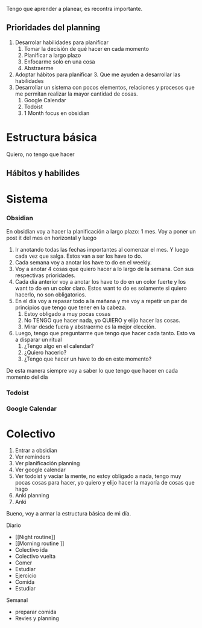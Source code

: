 Tengo que aprender a planear, es recontra importante.


## Prioridades del planning 
1. Desarrolar habilidades para planificar 
	1. Tomar la decisión de qué hacer en cada momento 
	2. Planificar a largo plazo 
	3. Enfocarme solo en una cosa 
	4. Abstraerme 
2. Adoptar hábitos  para planificar 
	3. Que me ayuden a desarrollar las habilidades
3. Desarrollar un sistema con pocos elementos, relaciones y procesos que me permitan realizar la mayor cantidad de cosas.
	1. Google Calendar 
	2. Todoist 
	3. 1 Month focus en obsidian



# Estructura básica 
Quiero, no tengo que hacer



## Hábitos y habilides








# Sistema
### Obsidian
En obsidian voy a hacer la planificación a largo plazo: 1 mes. Voy a poner un post it del mes en horizontal y luego 
1. Ir anotando todas las fechas importantes al comenzar el mes. Y luego cada vez que salga. Estos van a ser los have to do. 
2. Cada semana voy a anotar los have to do en el weekly.
3. Voy a anotar 4 cosas que quiero hacer a lo largo de la semana. Con sus respectivas prioridades.
4. Cada día anterior voy a anotar los have to do en un color fuerte y los want to do en un color claro. Estos want to do es solamente si quiero hacerlo, no son obligatorios.
5. En el día voy a repasar todo a la mañana y me voy  a repetir un par de principios que tengo que tener en la cabeza.
	1. Estoy obligado a muy pocas cosas 
	2. No TENGO que hacer nada, yo QUIERO  y elijo hacer las cosas.
	3. Mirar desde fuera y abstraerme es la mejor elección.
1. Luego, tengo que preguntarme que tengo que hacer cada tanto. Esto va a disparar un ritual 
	1. ¿Tengo algo en el calendar?
	2. ¿Quiero hacerlo?
	3. ¿Tengo que hacer un have to do en este momento?



De esta manera siempre voy a saber lo que tengo que hacer en cada momento del día



### Todoist 





### Google Calendar


# Colectivo
1. Entrar a obsidian
2. Ver reminders 
3. Ver planificación planning
4. Ver google calendar 
5. Ver todoist y vaciar la mente, no estoy obligado a nada, tengo muy pocas cosas para hacer, yo quiero y elijo hacer la mayoría de cosas que hago
6. Anki planning 
7. Anki 



Bueno, voy a armar la estructura básica de mi día.

Diario
+ [[Night routine]]
+ [[Morning routine ]]
+ Colectivo ida
+ Colectivo vuelta
+ Comer 
+ Estudiar 
+ Ejercicio
+ Comida 
+ Estudiar 



Semanal 
+ preparar comida 
+ Revies y planning 

